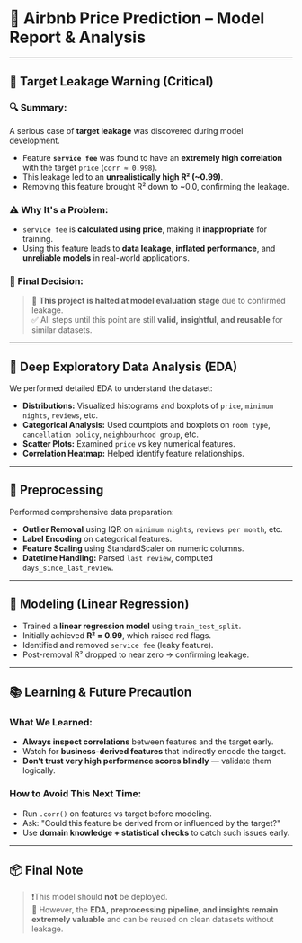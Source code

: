 # 🧠 Airbnb Price Prediction – Model Report & Analysis

---

## 🚨 Target Leakage Warning (Critical)

### 🔍 Summary:
A serious case of **target leakage** was discovered during model development.

- Feature **`service fee`** was found to have an **extremely high correlation** with the target `price` (`corr ≈ 0.998`).
- This leakage led to an **unrealistically high R² (~0.99)**.
- Removing this feature brought R² down to ~0.0, confirming the leakage.
  
### ⚠️ Why It's a Problem:
- `service fee` is **calculated using price**, making it **inappropriate** for training.
- Using this feature leads to **data leakage**, **inflated performance**, and **unreliable models** in real-world applications.

### 📌 Final Decision:
> 🚫 **This project is halted at model evaluation stage** due to confirmed leakage.  
> ✅ All steps until this point are still **valid, insightful, and reusable** for similar datasets.

---

## 🔬 Deep Exploratory Data Analysis (EDA)

We performed detailed EDA to understand the dataset:

- **Distributions:** Visualized histograms and boxplots of `price`, `minimum nights`, `reviews`, etc.
- **Categorical Analysis:** Used countplots and boxplots on `room type`, `cancellation policy`, `neighbourhood group`, etc.
- **Scatter Plots:** Examined `price` vs key numerical features.
- **Correlation Heatmap:** Helped identify feature relationships.

---

## 🧹 Preprocessing

Performed comprehensive data preparation:

- **Outlier Removal** using IQR on `minimum nights`, `reviews per month`, etc.
- **Label Encoding** on categorical features.
- **Feature Scaling** using StandardScaler on numeric columns.
- **Datetime Handling:** Parsed `last review`, computed `days_since_last_review`.

---

## 🤖 Modeling (Linear Regression)

- Trained a **linear regression model** using `train_test_split`.
- Initially achieved **R² = 0.99**, which raised red flags.
- Identified and removed `service fee` (leaky feature).
- Post-removal R² dropped to near zero → confirming leakage.

---

## 📚 Learning & Future Precaution

### What We Learned:
- **Always inspect correlations** between features and the target early.
- Watch for **business-derived features** that indirectly encode the target.
- **Don’t trust very high performance scores blindly** — validate them logically.

### How to Avoid This Next Time:
- Run `.corr()` on features vs target before modeling.
- Ask: "Could this feature be derived from or influenced by the target?"
- Use **domain knowledge + statistical checks** to catch such issues early.

---

## 📦 Final Note

> ❗This model should **not** be deployed.  
> 🧠 However, the **EDA, preprocessing pipeline, and insights remain extremely valuable** and can be reused on clean datasets without leakage.

